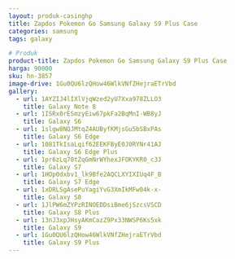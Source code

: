 ```yaml
---
layout: produk-casinghp
title: Zapdos Pokemon Go Samsung Galaxy S9 Plus Case
categories: samsung
tags: galaxy

# Produk
product-title: Zapdos Pokemon Go Samsung Galaxy S9 Plus Case
harga: 90000
sku: hn-3857
image-drive: 1Gu0QU6lzQHow46WlkVNfZHejraETrVbd
gallery:
  - url: 1AYZIJ4lIXlVjqWzed2yU7Xxa978ZLLO3
    title: Galaxy Note 8
  - url: 1ISRx0rESmzyEiw67pkFa2BqMnI-WB8yJ
    title: Galaxy S6
  - url: 1slgw8NQJMtqZ4AUByfKMjsGu5bSBxPAs
    title: Galaxy S6 Edge
  - url: 1081TkIsaLqif62EEKFByE0J0RYNr41AJ
    title: Galaxy S6 Edge Plus
  - url: 1pr6zLq70tZqGmNrWYhexJFOKYKR0_c3J
    title: Galaxy S7
  - url: 1HOp0dxbv1_lk9Bfe2AQCLXYIXIUq4F_B
    title: Galaxy S7 Edge
  - url: 1xDRLSgAsePuYagiYvG3XmIkMFw04k-x-
    title: Galaxy S8
  - url: 1JlPW6mZYPzRINOEDDsiBme6jSzcsVSCD
    title: Galaxy S8 Plus
  - url: 13nJ3xpJHsyAKmCazZ9Px33NWSP6Ks5xk
    title: Galaxy S9
  - url: 1Gu0QU6lzQHow46WlkVNfZHejraETrVbd
    title: Galaxy S9 Plus
---
```

